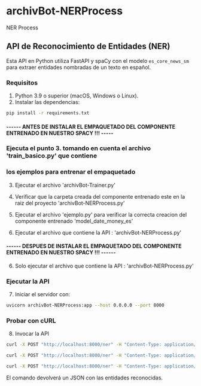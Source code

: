 # archivBot-NERProcess

NER Process

## API de Reconocimiento de Entidades (NER)

Esta API en Python utiliza FastAPI y spaCy con el modelo `es_core_news_sm`
para extraer entidades nombradas de un texto en español.

### Requisitos

1. Python 3.9 o superior (macOS, Windows o Linux).
2. Instalar las dependencias:

```bash
pip install -r requirements.txt
```

#### ------ ANTES DE INSTALAR EL EMPAQUETADO DEL COMPONENTE ENTRENADO EN NUESTRO SPACY !!! -----
### Ejecuta el punto 3. tomando en cuenta el archivo 'train_basico.py' que contiene 
### los ejemplos para entrenar el empaquetado
3. Ejecutar el archivo 'archivBot-Trainer.py' 

4. Verificar que la carpeta creada del componente entrenado este en la raiz del proyecto           'archivBot-NERProcess.py'

5. Ejecutar el archivo 'ejemplo.py' para verificar la correcta creacion del componente entrenado 
   'model_date_money_es'

6. Ejecutar el archivo que contiene la API : 'archivBot-NERProcess.py'

#### ------ DESPUES DE INSTALAR EL EMPAQUETADO DEL COMPONENTE ENTRENADO EN NUESTRO SPACY !!! ------

6. Solo ejecutar el archivo que contiene la API : 'archivBot-NERProcess.py'

### Ejecutar la API

7. Iniciar el servidor con:

```bash
uvicorn archivBot-NERProcess:app --host 0.0.0.0 --port 8000
```

### Probar con cURL

8. Invocar la API

```bash
curl -X POST "http://localhost:8000/ner" -H "Content-Type: application/json" -d '{"text": "Barack Obama nació en Estados Unidos"}'

curl -X POST "http://localhost:8000/ner" -H "Content-Type: application/json" -d '{"text": "El siguiente año en el 2026 me voy a comprar un AUDI en su modelo camioneta"}'

curl -X POST "http://localhost:8000/ner" -H "Content-Type: application/json" -d '{"text": "El señor Marco Quispe se compromete a pagar los primeros días de febrero el monto de 10,000 soles al contado."}'
```

El comando devolverá un JSON con las entidades reconocidas.
